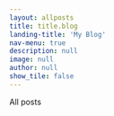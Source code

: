 ```yaml
---
layout: allposts
title: title.blog
landing-title: 'My Blog'
nav-menu: true
description: null
image: null
author: null
show_tile: false
---
```


All posts
